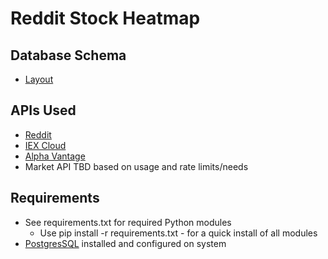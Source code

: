 # Reddit Stock Heatmap

## Database Schema
- [Layout](Database%20Schema/db.png)

## APIs Used
- [Reddit](https://www.reddit.com/dev/api/) 
- [IEX Cloud](https://iexcloud.io/) 
- [Alpha Vantage](https://www.alphavantage.co/) 
- Market API TBD based on usage and rate limits/needs

## Requirements
- See requirements.txt for required Python modules
  - Use pip install -r requirements.txt - for a quick install of all modules
- [PostgresSQL](https://www.postgresql.org/) installed and configured on system